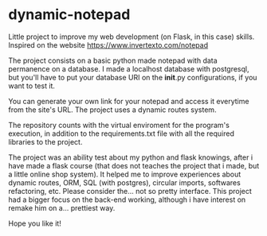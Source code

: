 # dynamic-notepad

Little project to improve my web development (on Flask, in this case) skills. Inspired on the website https://www.invertexto.com/notepad

The project consists on a basic python made notepad with data permanence on a database. I made a localhost database with postgresql, but you'll have to put your database URI on the __init__.py configurations, if you want to test it.

You can generate your own link for your notepad and access it everytime from the site's URL. The project uses a dynamic routes system.

The repository counts with the virtual enviroment for the program's execution, in addition to the requirements.txt file with all the required libraries to the project.

The project was an ability test about my python and flask knowings, after i have made a flask course (that does not teaches the project that i made, but a little online shop system). It helped me to improve experiences about dynamic routes, ORM, SQL (with postgres), circular imports, softwares refactoring, etc. Please consider the... not so pretty interface. This project had a bigger focus on the back-end working, although i have interest on remake him on a... prettiest way.

Hope you like it!

